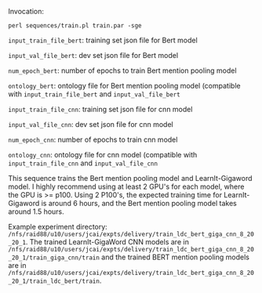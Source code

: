Invocation:

`perl sequences/train.pl train.par -sge`

`input_train_file_bert`: training set json file for Bert model

`input_val_file_bert`: dev set json file for Bert model

`num_epoch_bert`: number of epochs to train Bert mention pooling model 

`ontology_bert`: ontology file for Bert mention pooling model (compatible with `input_train_file_bert` and `input_val_file_bert`


`input_train_file_cnn`: training set json file for cnn model

`input_val_file_cnn`: dev set json file for cnn model

`num_epoch_cnn`: number of epochs to train cnn model 

`ontology_cnn`: ontology file for cnn model (compatible with `input_train_file_cnn` and `input_val_file_cnn`

This sequence trains the Bert mention pooling model and LearnIt-Gigaword model. I highly recommend using at least 2 GPU's for each model, where the GPU is >= p100. Using 2 P100's, the expected training time for LearnIt-Gigaword is around 6 hours, and the Bert mention pooling model takes around 1.5 hours.

Example experiment directory: `/nfs/raid88/u10/users/jcai/expts/delivery/train_ldc_bert_giga_cnn_8_20_20_1`. The trained LearnIt-GigaWord CNN models are in `/nfs/raid88/u10/users/jcai/expts/delivery/train_ldc_bert_giga_cnn_8_20_20_1/train_giga_cnn/train` and the trained BERT mention pooling models are in `/nfs/raid88/u10/users/jcai/expts/delivery/train_ldc_bert_giga_cnn_8_20_20_1/train_ldc_bert/train`.
